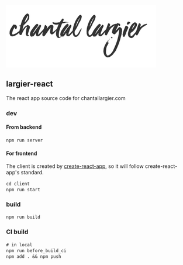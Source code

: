 
![TeamBebop6](./logo.png)

## largier-react

The react app source code for chantallargier.com

### dev

#### From backend
    
```
npm run server
```
    
#### For frontend

The client is created by [create-react-app](https://github.com/facebook/create-react-app), so it will follow create-react-app's standard.

```
cd client
npm run start
```

### build

```
npm run build
```

### CI build

```
# in local
npm run before_build_ci
npm add . && npm push
```
